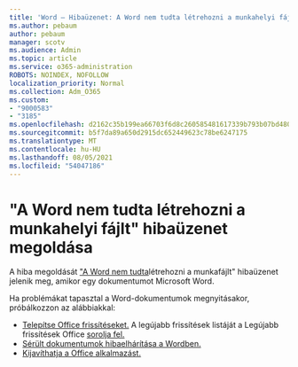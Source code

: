 ```yaml
---
title: 'Word – Hibaüzenet: A Word nem tudta létrehozni a munkahelyi fájlt'
ms.author: pebaum
author: pebaum
manager: scotv
ms.audience: Admin
ms.topic: article
ms.service: o365-administration
ROBOTS: NOINDEX, NOFOLLOW
localization_priority: Normal
ms.collection: Adm_O365
ms.custom:
- "9000583"
- "3185"
ms.openlocfilehash: d2162c35b199ea66703f6d8c260585481617339b793b07bd4800f3125f942dd5
ms.sourcegitcommit: b5f7da89a650d2915dc652449623c78be6247175
ms.translationtype: MT
ms.contentlocale: hu-HU
ms.lasthandoff: 08/05/2021
ms.locfileid: "54047186"
---
```

# <a name="resolve-the-word-could-not-create-the-work-file-error-message"></a>"A Word nem tudta létrehozni a munkahelyi fájlt" hibaüzenet megoldása

A hiba megoldását ["A Word nem tudta](https://docs.microsoft.com/office/troubleshoot/word/word-could-not-create-the-work-file)létrehozni a munkafájlt" hibaüzenet jelenik meg, amikor egy dokumentumot Microsoft Word.

Ha problémákat tapasztal a Word-dokumentumok megnyitásakor, próbálkozzon az alábbiakkal:

- [Telepítse Office frissítéseket.](https://support.office.com/article/2ab296f3-7f03-43a2-8e50-46de917611c5) A legújabb frissítések listáját a Legújabb frissítések Office [sorolja fel.](https://docs.microsoft.com/officeupdates/office-updates-msi)
- [Sérült dokumentumok hibaelhárítása a Wordben.](https://docs.microsoft.com/office/troubleshoot/word/damaged-documents-in-word)
- [Kijavíthatja a Office alkalmazást.](https://support.office.com/Article/Repair-an-Office-application-7821d4b6-7c1d-4205-aa0e-a6b40c5bb88b)